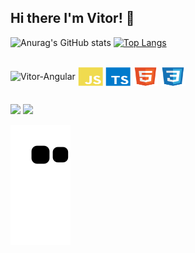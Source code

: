 ## Hi there I'm Vitor! 💪

![Anurag's GitHub stats](https://github-readme-stats.vercel.app/api?username=VitorGuilherme&show_icons=true&theme=tokyonight)
[![Top Langs](https://github-readme-stats.vercel.app/api/top-langs/?username=VitorGuilherme&layout=compact&theme=tokyonight)](https://github.com/VitorGuilherme/github-readme-stats)

<div style="display:inline_block"><br>
<img  align="center" alt="Vitor-Angular" height="30" width="40" src="https://cdn.jsdelivr.net/gh/devicons/devicon/icons/angularjs/angularjs-plain.svg" /> 
<img align="center" alt="Vitor-Js" height="30" width="40" src="https://raw.githubusercontent.com/devicons/devicon/master/icons/javascript/javascript-plain.svg">
<img align="center" alt="Vitor-Ts" height="30" width="40" src="https://raw.githubusercontent.com/devicons/devicon/master/icons/typescript/typescript-plain.svg">
<img align="center" alt="Vitor-HTML" height="30" width="40" src="https://raw.githubusercontent.com/devicons/devicon/master/icons/html5/html5-original.svg">
<img align="center" alt="Vitor-CSS" height="30" width="40" src="https://raw.githubusercontent.com/devicons/devicon/master/icons/css3/css3-original.svg">
</div>

##

<div> 
  <a href="https://www.linkedin.com/in/vitor-guilherme-56992817a/"><img src="https://img.shields.io/badge/LinkedIn-0077B5?style=for-the-badge&logo=linkedin&logoColor=white"></a>
  <a href = "mailto:alfredo.neg9@gmail.com"><img src="https://img.shields.io/badge/-Gmail-%23333?style=for-the-badge&logo=gmail&logoColor=white" target="_blank"></a>
</div>

![snake gif](https://github.com/VitorGuilherme/VitorGuilherme/blob/output/github-contribution-grid-snake.svg)
